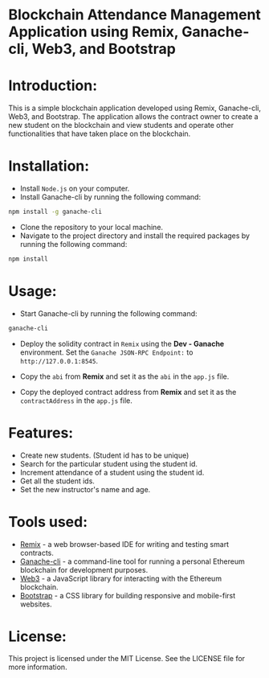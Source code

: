 # Blockchain Attendance Management Application using Remix, Ganache-cli, Web3, and Bootstrap

# Introduction:
This is a simple blockchain application developed using Remix, Ganache-cli, Web3, and Bootstrap. The application allows the contract owner to create a new student on the blockchain and view students and operate other functionalities that have taken place on the blockchain.

# Installation:

- Install `Node.js` on your computer.
- Install Ganache-cli by running the following command:
```bash  
npm install -g ganache-cli
```
- Clone the repository to your local machine.
- Navigate to the project directory and install the required packages by running the following command:
```bash
npm install
```

# Usage:

- Start Ganache-cli by running the following command:
```bash 
ganache-cli
```
- Deploy the solidity contract in `Remix` using the **Dev - Ganache** environment. Set the `Ganache JSON-RPC Endpoint:` to `http://127.0.0.1:8545`.

- Copy the `abi` from **Remix** and set it as the `abi` in the `app.js` file.
- Copy the deployed contract address from **Remix** and set it as the `contractAddress` in the `app.js` file.

# Features:

- Create new students. (Student id has to be unique)
- Search for the particular student using the student id.
- Increment attendance of a student using the student id.
- Get all the student ids.
- Set the new instructor's name and age.

# Tools used:
- [Remix](https://remix.ethereum.org/) - a web browser-based IDE for writing and testing smart contracts.
- [Ganache-cli](https://www.npmjs.com/package/ganache-cli) - a command-line tool for running a personal Ethereum blockchain for development purposes.
- [Web3](https://web3js.org/) - a JavaScript library for interacting with the Ethereum blockchain.
- [Bootstrap](https://getbootstrap.com/) - a CSS library for building responsive and mobile-first websites.

# License:
This project is licensed under the MIT License. See the LICENSE file for more information.